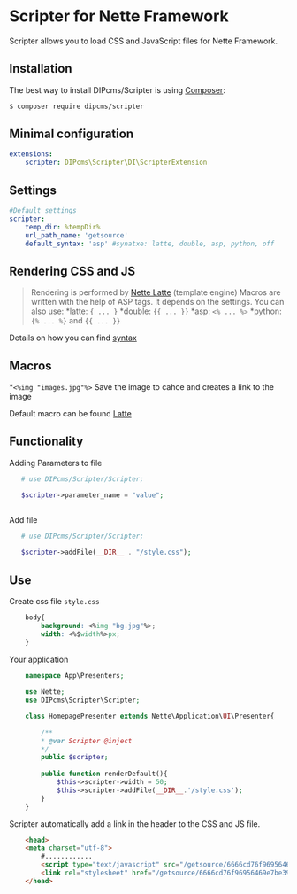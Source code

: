Scripter for Nette Framework
============================

Scripter allows you to load CSS and JavaScript files for Nette Framework.



Installation
------------

The best way to install DIPcms/Scripter is using  [Composer](http://getcomposer.org/):
```sh
$ composer require dipcms/scripter
```

Minimal configuration
---------------------

```yaml
extensions:
    scripter: DIPcms\Scripter\DI\ScripterExtension
```

Settings
--------

```yaml
#Default settings
scripter:
    temp_dir: %tempDir% 
    url_path_name: 'getsource'
    default_syntax: 'asp' #synatxe: latte, double, asp, python, off
```


Rendering CSS and JS
--------------------

>Rendering is performed by [Nette Latte](https://doc.nette.org/en/2.1/templating#toc-latte) (template engine)
>Macros are written with the help of ASP tags. It depends on the settings. You can also use:
*latte: `{ ... }`
*double: `{{ ... }}`
*asp: `<% ... %>`
*python: `{% ... %}` and `{{ ... }}`

Details on how you can find [syntax](https://doc.nette.org/en/2.1/default-macros#toc-syntax-switching)

Macros
------

*`<%img "images.jpg"%>` Save the image to cahce and creates a link to the image

Default macro can be found [Latte](https://latte.nette.org/en/macros)


Functionality
-------------

Adding Parameters to file

```php
   # use DIPcms/Scripter/Scripter;

   $scripter->parameter_name = "value"; 
    
```

Add file

```php
   # use DIPcms/Scripter/Scripter;

   $scripter->addFile(__DIR__ . "/style.css"); 
```

Use
---

Create css file `style.css`

```css
    body{
        background: <%img "bg.jpg"%>;
        width: <%$width%>px;
    }
```


Your application

```php
    namespace App\Presenters;
    
    use Nette;
    use DIPcms\Scripter\Scripter;

    class HomepagePresenter extends Nette\Application\UI\Presenter{
    
        /**
        * @var Scripter @inject
        */
        public $scripter;
    
        public function renderDefault(){
            $this->scripter->width = 50;
            $this->scripter->addFile(__DIR__.'/style.css');
        }
    }
```

Scripter automatically add a link in the header to the CSS and JS file.

```html
    <head>
	<meta charset="utf-8">  
        #............
        <script type="text/javascript" src="/getsource/6666cd76f96956469e7be39d750cc7d9/js"></script>
        <link rel="stylesheet" href="/getsource/6666cd76f96956469e7be39d750cc7d9/css">
    </head>
```